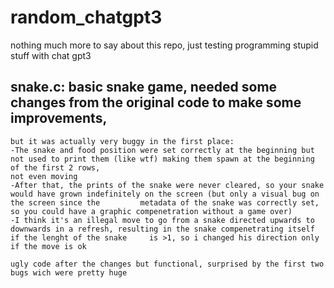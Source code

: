 # random_chatgpt3

nothing much more to say about this repo, just testing programming stupid stuff with chat gpt3 

## snake.c: basic snake game, needed some changes from the original code to make some improvements,
    but it was actually very buggy in the first place: 
    -The snake and food position were set correctly at the beginning but not used to print them (like wtf) making them spawn at the beginning of the first 2 rows, 
    not even moving
    -After that, the prints of the snake were never cleared, so your snake would have grown indefinitely on the screen (but only a visual bug on the screen since the         metadata of the snake was correctly set, so you could have a graphic compenetration without a game over)
    -I think it's an illegal move to go from a snake directed upwards to downwards in a refresh, resulting in the snake compenetrating itself if the lenght of the snake     is >1, so i changed his direction only if the move is ok
    
    ugly code after the changes but functional, surprised by the first two bugs wich were pretty huge
